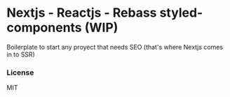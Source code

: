# Nextjs - Reactjs - Rebass styled-components (WIP)
Boilerplate to start any proyect that needs SEO (that's where Nextjs comes in to SSR)

### License

MIT
